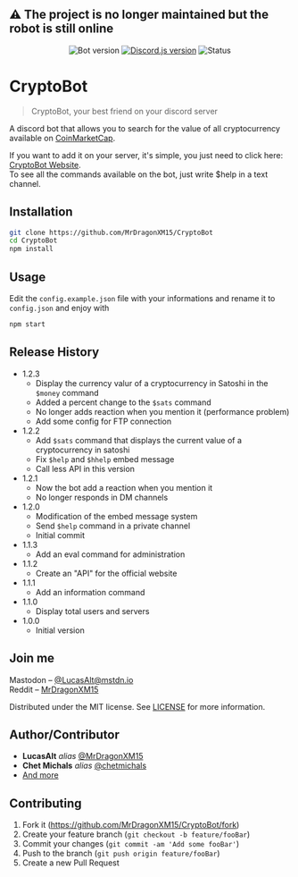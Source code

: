 ## :warning: The project is no longer maintained but the robot is still online
<p align="center">
   <img src="https://img.shields.io/badge/Bot_Version-1.2.3-lightgrey.svg?style=for-the-badge" alt="Bot version"></img>
   <a href="https://discord.js.org/" target="_blank"><img src="https://img.shields.io/badge/discord.js-11.2.1-blue.svg?style=for-the-badge" alt="Discord.js version"></img></a>
   <img src="https://img.shields.io/badge/Status-Online-brightgreen.svg?style=for-the-badge" alt="Status"></img>
</p>

# CryptoBot
> CryptoBot, your best friend on your discord server

A discord bot that allows you to search for the value of all cryptocurrency available on [CoinMarketCap](https://coinmarketcap.com/).

If you want to add it on your server, it's simple, you just need to click here: [CryptoBot Website](https://lucasalt.fr/fr/cryptobot).<br>
To see all the commands available on the bot, just write $help in a text channel.

## Installation

```sh
git clone https://github.com/MrDragonXM15/CryptoBot
cd CryptoBot
npm install
```

## Usage

Edit the `config.example.json` file with your informations and rename it to `config.json` and enjoy with

```sh
npm start
```

## Release History
* 1.2.3
    * Display the currency valur of a cryptocurrency in Satoshi in the `$money` command
    * Added a percent change to the `$sats` command
    * No longer adds reaction when you mention it (performance problem)
    * Add some config for FTP connection
* 1.2.2
    * Add `$sats` command that displays the current value of a cryptocurrency in satoshi
    * Fix `$help` and `$hhelp` embed message
    * Call less API in this version
* 1.2.1
    * Now the bot add a reaction when you mention it
    * No longer responds in DM channels
* 1.2.0
    * Modification of the embed message system
    * Send `$help` command in a private channel
    * Initial commit
* 1.1.3
    * Add an eval command for administration
* 1.1.2
    * Create an "API" for the official website
* 1.1.1
    * Add an information command
* 1.1.0
    * Display total users and servers
* 1.0.0
    * Initial version

## Join me

Mastodon – [@LucasAlt@mstdn.io](https://mstdn.io/@lucasalt)<br>
Reddit – [MrDragonXM15](https://www.reddit.com/user/MrDragonXM15/)

Distributed under the MIT license. See [LICENSE](https://github.com/MrDragonXM15/CryptoBot/blob/master/LICENSE) for more information.

## Author/Contributor

* **LucasAlt** _alias_ [@MrDragonXM15](https://github.com/MrDragonXM15)
* **Chet Michals** _alias_ [@chetmichals](https://github.com/chetmichals)
* [And more](https://github.com/MrDragonXM15/CryptoBot/graphs/contributors)

## Contributing

1. Fork it (<https://github.com/MrDragonXM15/CryptoBot/fork>)
2. Create your feature branch (`git checkout -b feature/fooBar`)
3. Commit your changes (`git commit -am 'Add some fooBar'`)
4. Push to the branch (`git push origin feature/fooBar`)
5. Create a new Pull Request
